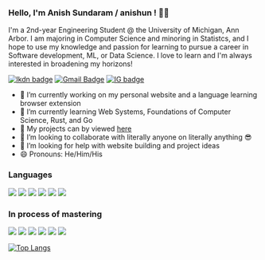 ### Hello, I'm Anish Sundaram / anishun ! 👋🏼 <insert link here>

I'm a 2nd-year Engineering Student @ the University of Michigan, Ann Arbor. I am majoring in Computer Science and minoring in Statistcs, and I hope to use my knowledge and passion for learning to pursue a career in Software development, ML, or Data Science. I love to learn and I'm always interested in broadening my horizons!

[![lkdn badge](https://img.shields.io/badge/-anishsundaram-%230177B5?style=flat&logo=linkedin)](https://www.linkedin.com/in/anishsundaram)
[![Gmail Badge](https://img.shields.io/badge/-Gmail-c14438?style=flat-square&logo=Gmail&logoColor=white&link=mailto:anishsun@umich.edu)](mailto:contact@anishsun@umich.edu)
[![IG badge](https://img.shields.io/badge/-@anish_sundaram14-%23E4415F?style=flat&logo=instagram&logoColor=white)](https://www.instagram.com/anish_sundaram14)

- 🔧 I’m currently working on my personal website and a language learning browser extension
- 🌱 I’m currently learning Web Systems, Foundations of Computer Science, Rust, and Go
- 📁 My projects can by viewed [here](https://github.com/anishsundaram?tab=repositories)
- 👯 I’m looking to collaborate with literally anyone on literally anything 😎
- 🤔 I’m looking for help with website building and project ideas
- 😄 Pronouns: He/Him/His 


### Languages
<p align='left'>
  <img src="https://img.shields.io/badge/C-00599C?style=for-the-badge&logo=c&logoColor=white"/>
  <img src="https://img.shields.io/badge/C%2B%2B-00599C?style=for-the-badge&logo=c%2B%2B&logoColor=white"/>
  <img src="https://img.shields.io/badge/Java-f89820?style=for-the-badge&logo=java&logoColor=white"/>
  <img src="https://img.shields.io/badge/Python-4584b6?style=for-the-badge&logo=python&logoColor=white"/>
  <img src="https://img.shields.io/badge/MySQL-00758F?style=for-the-badge&logo=mysql&logoColor=white"/>
  <img src="https://img.shields.io/badge/PostgreSQL-0064a5?style=for-the-badge&logo=postgresql&logoColor=white"/>
</p>
  
### In process of mastering
<p align='left'>  
  
  <img src="https://img.shields.io/badge/Go-00ADD8?style=for-the-badge&logo=go&logoColor=white"/>
  <img src="https://img.shields.io/badge/Docker-0db7ed?style=for-the-badge&logo=Docker&logoColor=white"/>
  <img src="https://img.shields.io/badge/Rust-b7410e?style=for-the-badge&logo=rust&logoColor=white"/>
  <img src="https://img.shields.io/badge/CSS-264de4?&style=for-the-badge&logo=css3&logoColor=white"/>
  <img src="https://img.shields.io/badge/HTML-F06529?style=for-the-badge&logo=html5&logoColor=white"/>
  <img src="https://img.shields.io/badge/Javascript-F0DB4F?style=for-the-badge&logo=Javascript&logoColor=white"/>
</p>  
  



[![Top Langs](https://github-readme-stats.vercel.app/api/top-langs/?username=anishsundaram&layout=compact)](https://github.com/anishsundaram/github-readme-stats)


<!--
**anishsundaram/anishsundaram** is a ✨ _special_ ✨ repository because its `README.md` (this file) appears on your GitHub profile.

Here are some ideas to get you started:

- 🔭 I’m currently working on ...
- 🌱 I’m currently learning ...
- 👯 I’m looking to collaborate on ...
- 🤔 I’m looking for help with ...
- 💬 Ask me about ...
- 📫 How to reach me: ...
- 😄 Pronouns: ...
- ⚡ Fun fact: ...
-->

